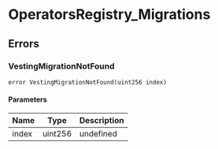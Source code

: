 # OperatorsRegistry_Migrations











## Errors

### VestingMigrationNotFound

```solidity
error VestingMigrationNotFound(uint256 index)
```





#### Parameters

| Name | Type | Description |
|---|---|---|
| index | uint256 | undefined |



